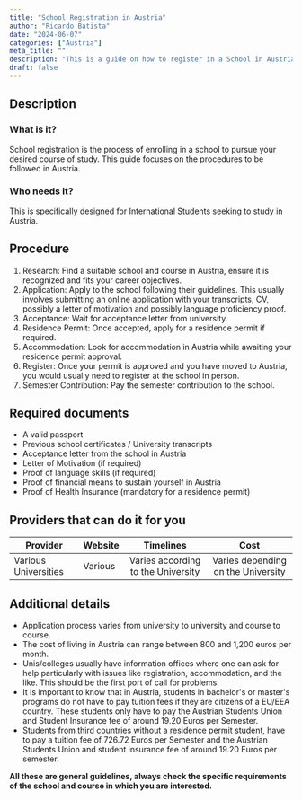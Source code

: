 ```yaml
---
title: "School Registration in Austria"
author: "Ricardo Batista"
date: "2024-06-07"
categories: ["Austria"]
meta_title: ""
description: "This is a guide on how to register in a School in Austria, specifically for international students. It also provides details on the cost of living in Austria, and the process of securing a residence permit."
draft: false
---
```


## Description
### What is it?
School registration is the process of enrolling in a school to pursue your desired course of study. This guide focuses on the procedures to be followed in Austria.

### Who needs it?
This is specifically designed for International Students seeking to study in Austria.

## Procedure
1. Research: Find a suitable school and course in Austria, ensure it is recognized and fits your career objectives.
2. Application: Apply to the school following their guidelines. This usually involves submitting an online application with your transcripts, CV, possibly a letter of motivation and possibly language proficiency proof.
3. Acceptance: Wait for acceptance letter from university. 
4. Residence Permit: Once accepted, apply for a residence permit if required.
5. Accommodation: Look for accommodation in Austria while awaiting your residence permit approval.
6. Register: Once your permit is approved and you have moved to Austria, you would usually need to register at the school in person.
7. Semester Contribution: Pay the semester contribution to the school. 

## Required documents
- A valid passport
- Previous school certificates / University transcripts
- Acceptance letter from the school in Austria
- Letter of Motivation (if required)
- Proof of language skills (if required)
- Proof of financial means to sustain yourself in Austria
- Proof of Health Insurance (mandatory for a residence permit)

## Providers that can do it for you

| Provider        |     Website     |     Timelines    |       Cost      |
| --------------- | --------------- |  :-------------: | :-------------: |
| Various Universities    |  Various       |      Varies according to the University      |        Varies depending on the University      |

## Additional details
- Application process varies from university to university and course to course.
- The cost of living in Austria can range between 800 and 1,200 euros per month.
- Unis/colleges usually have information offices where one can ask for help particularly with issues like registration, accommodation, and the like. This should be the first port of call for problems.
- It is important to know that in Austria, students in bachelor's or master's programs do not have to pay tuition fees if they are citizens of a EU/EEA country. These students only have to pay the Austrian Students Union and Student Insurance fee of around 19.20 Euros per Semester.
- Students from third countries without a residence permit student, have to pay a tuition fee of 726.72 Euros per Semester and the Austrian Students Union and student insurance fee of around 19.20 Euros per semester. 

**All these are general guidelines, always check the specific requirements of the school and course in which you are interested.**